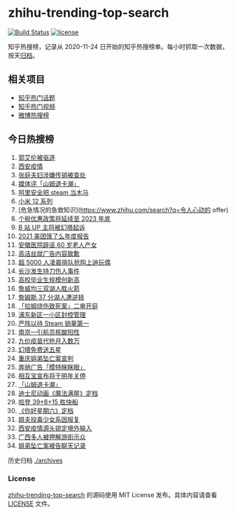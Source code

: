 # zhihu-trending-top-search

[![Build Status](https://github.com/justjavac/zhihu-trending-top-search/workflows/ci/badge.svg?branch=main)](https://github.com/justjavac/zhihu-trending-top-search/actions)
[![license](https://img.shields.io/github/license/justjavac/zhihu-trending-top-search)](https://github.com/justjavac/zhihu-trending-top-search/blob/main/LICENSE)

知乎热搜榜，记录从 2020-11-24 日开始的知乎热搜榜单。每小时抓取一次数据，按天[归档](./archives)。

## 相关项目

- [知乎热门话题](https://github.com/justjavac/zhihu-trending-hot-questions)
- [知乎热门视频](https://github.com/justjavac/zhihu-trending-hot-video)
- [微博热搜榜](https://github.com/justjavac/weibo-trending-hot-search)

## 今日热搜榜

<!-- BEGIN -->
<!-- 最后更新时间 Thu Dec 30 2021 17:14:08 GMT+0800 (China Standard Time) -->

1. [郭艾伦被驱逐](https://www.zhihu.com/search?q=郭艾伦被驱逐)
1. [西安疫情](https://www.zhihu.com/search?q=西安疫情)
1. [张庭夫妇涉嫌传销被查处](https://www.zhihu.com/search?q=张庭)
1. [媒体评「山姆退卡潮」](https://www.zhihu.com/search?q=山姆退卡潮)
1. [阿里安全把 steam 当木马](https://www.zhihu.com/search?q=steam)
1. [小米 12 系列](https://www.zhihu.com/search?q=小米12)
1. [危急情况的急救知识](https://www.zhihu.com/search?q=令人心动的 offer)
1. [个税优惠政策将延续至 2023 年底](https://www.zhihu.com/search?q=个人所得税优惠政策)
1. [B 站 UP 主将被幻塔起诉](https://www.zhihu.com/search?q=幻塔)
1. [2021 美团饿了么年度报告](https://www.zhihu.com/search?q=美团年度报告)
1. [安徽医院辟谣 60 岁老人产女](https://www.zhihu.com/search?q=安徽医院辟谣)
1. [高洁丝就广告内容致歉](https://www.zhihu.com/search?q=高洁丝)
1. [超 5000 人凌晨排队抢购上迪玩偶](https://www.zhihu.com/search?q=上海迪士尼)
1. [长沙发生持刀伤人事件](https://www.zhihu.com/search?q=长沙持刀伤人)
1. [高校毕业生规模创新高](https://www.zhihu.com/search?q=高校毕业生规模)
1. [詹威均三双湖人胜火箭](https://www.zhihu.com/search?q=湖人)
1. [詹姆斯 37 分湖人遭逆转](https://www.zhihu.com/search?q=詹姆斯)
1. [「拉姆烧伤致死案」二审开庭](https://www.zhihu.com/search?q=女主播拉姆)
1. [浦东新区一小区封控管理](https://www.zhihu.com/search?q=上海小区封控)
1. [严阵以待 Steam 销量第一](https://www.zhihu.com/search?q=严阵以待)
1. [南京一引航员核酸阳性](https://www.zhihu.com/search?q=南京疫情)
1. [九价疫苗代抢月入数万](https://www.zhihu.com/search?q=九价代抢)
1. [幻塔免费送五星](https://www.zhihu.com/search?q=幻塔送五星)
1. [重庆姐弟坠亡案宣判](https://www.zhihu.com/search?q=重庆姐弟坠亡案)
1. [奔驰广告「模特眯眯眼」](https://www.zhihu.com/search?q=奔驰广告模特)
1. [相互宝宣布将于明年关停](https://www.zhihu.com/search?q=相互宝)
1. [「山姆退卡潮」](https://www.zhihu.com/search?q=山姆退卡)
1. [迪士尼动画《魔法满屋》定档](https://www.zhihu.com/search?q=魔法满屋)
1. [哈登 39+8+15 胜快船](https://www.zhihu.com/search?q=篮网)
1. [《你好星期六》定档](https://www.zhihu.com/search?q=你好星期六)
1. [姐夫投毒少女系因报复](https://www.zhihu.com/search?q=姐夫投毒)
1. [西安疫情源头锁定境外输入](https://www.zhihu.com/search?q=西安疫情源头)
1. [广西多人被押解游街示众](https://www.zhihu.com/search?q=广西游街示众)
1. [姐弟坠亡案被告聊天记录](https://www.zhihu.com/search?q=姐弟坠亡案)

<!-- END -->

历史归档 [./archives](./archives)

### License

[zhihu-trending-top-search](https://github.com/justjavac/zhihu-trending-top-search)
的源码使用 MIT License 发布。具体内容请查看 [LICENSE](./LICENSE) 文件。
